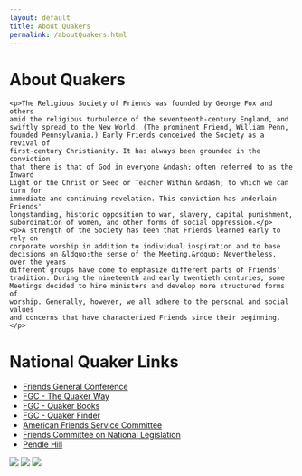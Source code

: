 ```yaml
---
layout: default
title: About Quakers
permalink: /aboutQuakers.html
---
```


<div class="row pagecontent">
  <div class="col-sm-7">
    <h1>About Quakers</h1>

    <p>The Religious Society of Friends was founded by George Fox and others
    amid the religious turbulence of the seventeenth-century England, and
    swiftly spread to the New World. (The prominent Friend, William Penn,
    founded Pennsylvania.) Early Friends conceived the Society as a revival of
    first-century Christianity. It has always been grounded in the conviction
    that there is that of God in everyone &ndash; often referred to as the Inward
    Light or the Christ or Seed or Teacher Within &ndash; to which we can turn for
    immediate and continuing revelation. This conviction has underlain Friends'
    longstanding, historic opposition to war, slavery, capital punishment,
    subordination of women, and other forms of social oppression.</p>
    <p>A strength of the Society has been that Friends learned early to rely on
    corporate worship in addition to individual inspiration and to base
    decisions on &ldquo;the sense of the Meeting.&rdquo; Nevertheless, over the years
    different groups have come to emphasize different parts of Friends'
    tradition. During the nineteenth and early twentieth centuries, some
    Meetings decided to hire ministers and develop more structured forms of
    worship. Generally, however, we all adhere to the personal and social values
    and concerns that have characterized Friends since their beginning.</p>

  </div>
  <div class="col-sm-5" style="word-wrap: break-word">
    <h1>National Quaker Links</h1>
    <ul>
      <li><a href="https://www.fgcquaker.org/">Friends General Conference</a></li>
      <li><a href="https://www.fgcquaker.org/explore/quaker-way">FGC - The Quaker Way</a></li>
      <li><a href="https://www.quakerbooks.org/">FGC - Quaker Books</a></li>
      <li><a href="https://www.quakerfinder.org/">FGC - Quaker Finder</a></li>
      <li><a href="https://www.afsc.org/">American Friends Service Committee</a></li>
      <li><a href="https://www.fcnl.org/">Friends Committee on National Legislation</a></li>
      <li><a href="http://www.pendlehill.org/">Pendle Hill</a></li>
    </ul>
  </div>
</div>
<div class="row pagecontent">
  <div class="col-sm-12 text-center">
    <img src="{{ site.baseurl }}/assets/images/GeorgeFox.jpg" >
    <img src="{{ site.baseurl }}/assets/images/WilliamPenn.jpg" >
    <img src="{{ site.baseurl }}/assets/images/FGC.jpg" >
  </div>
</div>
